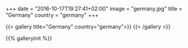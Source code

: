 +++
date = "2016-10-17T19:27:41+02:00"
image = "germany.jpg"
title = "Germany"
country = "germany"
+++

{{< gallery title="Germany" country="germany">}}
{{< /gallery >}}

{{% galleryinit %}}

